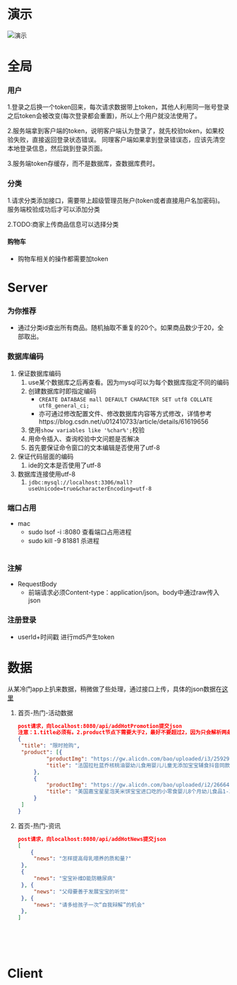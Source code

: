 # 演示

 ![演示](https://github.com/kaikaixue/MuYingMallProject/blob/master/image/screenshot.gif)

# 全局

### 用户

1.登录之后换一个token回来，每次请求数据带上token，其他人利用同一账号登录之后token会被改变(每次登录都会重置)，所以上个用户就没法使用了。 

2.服务端拿到客户端的token，说明客户端认为登录了，就先校验token，如果校验失败，直接返回登录状态错误。 同理客户端如果拿到登录错误态，应该先清空本地登录信息，然后跳到登录页面。 

3.服务端token存缓存，而不是数据库，查数据库费时。 

### 分类 

1.请求分类添加接口，需要带上超级管理员账户(token或者直接用户名加密码)。服务端校验成功后才可以添加分类 

2.TODO:商家上传商品信息可以选择分类 

#### 购物车

- 购物车相关的操作都需要加token

# Server

### 为你推荐
- 通过分类id查出所有商品。随机抽取不重复的20个。如果商品数少于20，全部取出。

### 数据库编码

1. 保证数据库编码
   1. use某个数据库之后再查看。因为mysql可以为每个数据库指定不同的编码
   2. 创建数据库时即指定编码
      - `CREATE DATABASE mall DEFAULT CHARACTER SET utf8 COLLATE utf8_general_ci;`
      - 亦可通过修改配置文件、修改数据库内容等方式修改，详情参考https://blog.csdn.net/u012410733/article/details/61619656
   3. 使用`show variables like '%char%';`校验
   4. 用命令插入、查询校验中文问题是否解决
   5. 首先要保证命令窗口的文本编辑是否使用了utf-8
2. 保证代码层面的编码
   1. ide的文本是否使用了utf-8
3. 数据库连接使用utf-8
   1. `jdbc:mysql://localhost:3306/mall?useUnicode=true&characterEncoding=utf-8`

### 端口占用

- mac
  - sudo lsof -i :8080 查看端口占用进程
  - sudo kill -9 81881 杀进程                                                                                            

### 注解

- RequestBody
  - 前端请求必须Content-type：application/json。body中通过raw传入json

### 注册登录

- userId+时间戳 进行md5产生token

# 数据

从某冷门app上扒来数据，稍微做了些处理，通过接口上传，具体的json数据在[这里](https://github.com/kaikaixue/MuYingMallProject/tree/master/data)

1. 首页-热门-活动数据

   ```json
   post请求，向localhost:8080/api/addHotPromotion提交json
   注意：1.title必须有。2.product节点下需要大于2，最好不要超过2，因为只会解析两条。3.图片最好为正方形。
   {
   	"title": "限时抢购",
   	"product": [{
   			"productImg": "https://gw.alicdn.com/bao/uploaded/i3/25929435/O1CN01wpWFNn2JZHNIOuUfJ_!!25929435.jpg",
   			"title": "法国拉杜蓝乔核桃油婴幼儿食用婴儿儿童无添加宝宝辅食抖音同款"
   		},
   		{
   			"productImg": "https://gw.alicdn.com/bao/uploaded/i2/26664899/O1CN01VPIcRw1m3moMyiaXm_!!0-item_pic.jpg",
   			"title": "美国嘉宝星星泡芙米饼宝宝进口吃的小零食婴儿8个月幼儿食品1-3岁"
   		}
   	]
   }
   ```

2. 首页-热门-资讯

   ```json
   post请求，向localhost:8080/api/addHotNews提交json
   [
       {
   		"news": "怎样提高母乳喂养的质和量?"
   	},
   	{
   		"news": "宝宝补维D能防糖尿病"
   	}, {
   		"news": "父母要善于发展宝宝的听觉"
   	}, {
   		"news": "请多给孩子一次“自我辩解”的机会"
   	},
   ]
   ```

   ​

	​	



# Client

